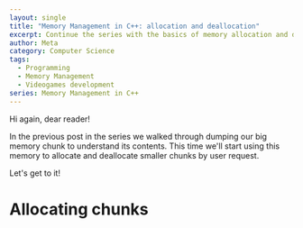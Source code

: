 ```yaml
---
layout: single
title: "Memory Management in C++: allocation and deallocation"
excerpt: Continue the series with the basics of memory allocation and deallocation
author: Meta
category: Computer Science
tags:
  - Programming
  - Memory Management
  - Videogames development
series: Memory Management in C++
---
```


Hi again, dear reader!

In the previous post in the series we walked through dumping our big memory chunk to understand its contents. This time we'll start using this memory to allocate and deallocate smaller chunks by user request.

Let's get to it!

# Allocating chunks
